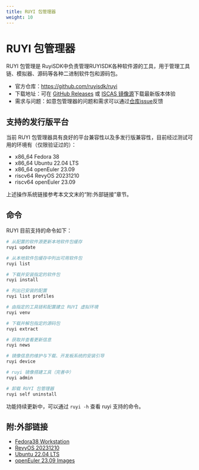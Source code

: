 ```yaml
---
title: RUYI 包管理器
weight: 10
---
```


# RUYI 包管理器

RUYI 包管理是 RuyiSDK中负责管理RUYISDK各种软件源的工具，用于管理工具链、模拟器、源码等各种二进制软件包和源码包。

- 官方仓库：https://github.com/ruyisdk/ruyi
- 下载地址：可在 [GitHub Releases](https://github.com/ruyisdk/ruyi/releases/) 或 [ISCAS 镜像源](https://mirror.iscas.ac.cn/ruyisdk/ruyi/releases)下载最新版本体验
- 需求与问题：如意包管理器的问题和需求可以通过[仓库issue](https://github.com/ruyisdk/ruyi/issues)反馈

## 支持的发行版平台

当前 RUYI 包管理器具有良好的平台兼容性以及多发行版兼容性，目前经过测试可用的环境有（仅限验证过的）：

+ x86_64 Fedora 38
+ x86_64 Ubuntu 22.04 LTS
+ x86_64 openEuler 23.09
+ riscv64 RevyOS 20231210
+ riscv64 openEuler 23.09

上述操作系统链接参考本文文末的“附:外部链接”章节。

## 命令

RUYI 目前支持的命令如下：

```bash
# 从配置的软件源更新本地软件包缓存
ruyi update

# 从本地软件包缓存中列出可用软件包
ruyi list

# 下载并安装指定的软件包
ruyi install

# 列出已安装的配置
ruyi list profiles

# 由指定的工具链和配置建立 RUYI 虚拟环境
ruyi venv

# 下载并解包指定的源码包
ruyi extract

# 获取并查看更新信息
ruyi news

# 镜像信息的维护与下载、开发板系统的安装引导
ruyi device

# ruyi 镜像搭建工具（完善中）
ruyi admin

# 卸载 RUYI 包管理器
ruyi self uninstall

```

功能持续更新中，可以通过 `ruyi -h` 查看 ruyi 支持的命令。


## 附:外部链接

+ [Fedora38 Workstation](https://download.fedoraproject.org/pub/fedora/linux/releases/38/Workstation/x86_64/iso/)
+ [RevyOS 20231210](https://mirror.iscas.ac.cn/revyos/extra/images/lpi4a/20231210/)
+ [Ubuntu 22.04 LTS](https://www.releases.ubuntu.com/jammy/)
+ [openEuler 23.09 Images](https://repo.openeuler.openatom.cn/openEuler-23.09/ISO/)
